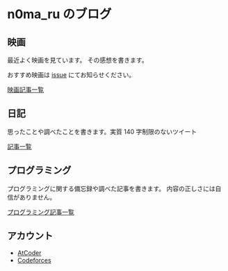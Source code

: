 # n0ma_ru のブログ

## 映画

最近よく映画を見ています。
その感想を書きます。

おすすめ映画は [issue](https://github.com/n0maru/blogs/issues) にてお知らせください。

[映画記事一覧](./20241004-film-index/)

## 日記

思ったことや調べたことを書きます。実質 140 字制限のないツイート

[記事一覧](./20241004-diary-index/)

## プログラミング

プログラミングに関する備忘録や調べた記事を書きます。
内容の正しさには自信がありません。

[プログラミング記事一覧](./20241004-programming-index/)

## アカウント

- [AtCoder](https://atcoder.jp/users/n0ma_ru)
- [Codeforces](https://codeforces.com/profile/n0ma_ru)
